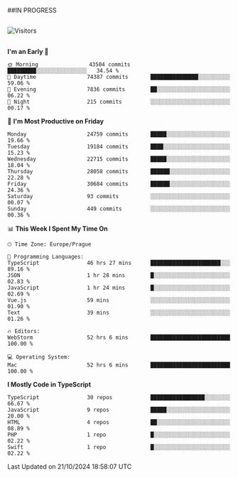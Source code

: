 ##IN PROGRESS
##
![Visitors](https://komarev.com/ghpvc/?username=petrbui&style=for-the-badge&label=Visitors+👀)



##
<!--
[![My GitHub stats](https://github-readme-stats.vercel.app/api?username=petrbui&theme=github_dark)](https://github.com/anuraghazra/github-readme-stats)

[![My wakatime stats](https://github-readme-stats.vercel.app/api/wakatime?username=petrbui&theme=github_dark)](https://github.com/anuraghazra/github-readme-stats)
-->
<!--START_SECTION:waka-->
**I'm an Early 🐤** 

```text
🌞 Morning                43504 commits       █████████░░░░░░░░░░░░░░░░   34.54 % 
🌆 Daytime                74387 commits       ███████████████░░░░░░░░░░   59.06 % 
🌃 Evening                7836 commits        ██░░░░░░░░░░░░░░░░░░░░░░░   06.22 % 
🌙 Night                  215 commits         ░░░░░░░░░░░░░░░░░░░░░░░░░   00.17 % 
```
📅 **I'm Most Productive on Friday** 

```text
Monday                   24759 commits       █████░░░░░░░░░░░░░░░░░░░░   19.66 % 
Tuesday                  19184 commits       ████░░░░░░░░░░░░░░░░░░░░░   15.23 % 
Wednesday                22715 commits       █████░░░░░░░░░░░░░░░░░░░░   18.04 % 
Thursday                 28058 commits       ██████░░░░░░░░░░░░░░░░░░░   22.28 % 
Friday                   30684 commits       ██████░░░░░░░░░░░░░░░░░░░   24.36 % 
Saturday                 93 commits          ░░░░░░░░░░░░░░░░░░░░░░░░░   00.07 % 
Sunday                   449 commits         ░░░░░░░░░░░░░░░░░░░░░░░░░   00.36 % 
```


📊 **This Week I Spent My Time On** 

```text
🕑︎ Time Zone: Europe/Prague

💬 Programming Languages: 
TypeScript               46 hrs 27 mins      ██████████████████████░░░   89.16 % 
JSON                     1 hr 28 mins        █░░░░░░░░░░░░░░░░░░░░░░░░   02.83 % 
JavaScript               1 hr 24 mins        █░░░░░░░░░░░░░░░░░░░░░░░░   02.69 % 
Vue.js                   59 mins             ░░░░░░░░░░░░░░░░░░░░░░░░░   01.90 % 
Text                     39 mins             ░░░░░░░░░░░░░░░░░░░░░░░░░   01.26 % 

🔥 Editors: 
WebStorm                 52 hrs 6 mins       █████████████████████████   100.00 % 

💻 Operating System: 
Mac                      52 hrs 6 mins       █████████████████████████   100.00 % 
```

**I Mostly Code in TypeScript** 

```text
TypeScript               30 repos            █████████████████░░░░░░░░   66.67 % 
JavaScript               9 repos             █████░░░░░░░░░░░░░░░░░░░░   20.00 % 
HTML                     4 repos             ██░░░░░░░░░░░░░░░░░░░░░░░   08.89 % 
PHP                      1 repo              █░░░░░░░░░░░░░░░░░░░░░░░░   02.22 % 
Swift                    1 repo              █░░░░░░░░░░░░░░░░░░░░░░░░   02.22 % 
```




 Last Updated on 21/10/2024 18:58:07 UTC
<!--END_SECTION:waka-->
